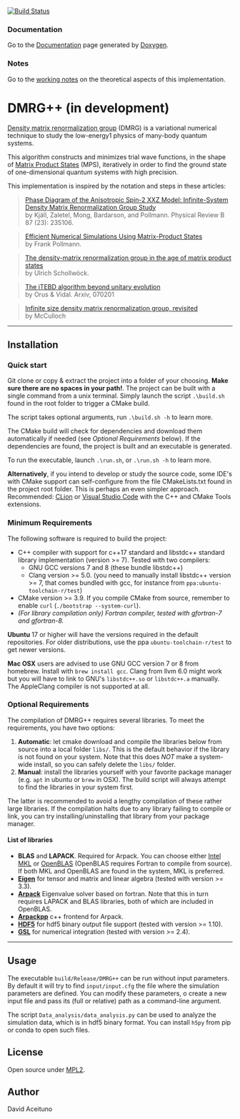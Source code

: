  [![Build Status](https://travis-ci.org/DavidAce/DMRG.svg?branch=master)](https://travis-ci.org/DavidAce/DMRG)
 
 ### Documentation
 Go to the [Documentation](https://davidace.github.io/DMRG/) page generated by [Doxygen](http://www.stack.nl/~dimitri/doxygen/).

 ### Notes
 Go to the [working notes](https://github.com/DavidAce/Notebooks/blob/master/DMRG%2B%2B/DMRG%2B%2B.pdf) on the theoretical aspects of this implementation.

 # DMRG++ (in development)
  [Density matrix renormalization group](https://en.wikipedia.org/wiki/Density_matrix_renormalization_group) (DMRG) is a variational numerical technique to study the low-energy1 physics of many-body quantum systems.

  This algorithm constructs and minimizes trial wave functions, in the shape of [Matrix Product States](https://en.wikipedia.org/wiki/Matrix_product_state) (MPS), iteratively in order to find the ground state of one-dimensional quantum systems with high precision.

  This implementation is inspired by the notation and steps in these articles:

  > [Phase Diagram of the Anisotropic Spin-2 XXZ Model: Infinite-System Density Matrix Renormalization Group Study](https://arxiv.org/abs/1212.6255)<br>
  > by Kjäll, Zaletel, Mong, Bardarson, and Pollmann. Physical Review B 87 (23): 235106. <br>

  > [Efficient Numerical Simulations Using Matrix-Product States](http://quantumtensor.pks.mpg.de/wp-content/uploads/2016/06/notes_1.pdf)<br>
  > by Frank Pollmann. <br>

  > [The density-matrix renormalization group in the age of matrix product states](https://arxiv.org/abs/1008.3477)<br>
  > by Ulrich Schollwöck. <br>
  
  > [The iTEBD algorithm beyond unitary evolution](https://doi.org/10.1103/PhysRevB.78.155117)<br>
  > by Orus & Vidal. Arxiv, 070201 <br>

  > [Infinite size density matrix renormalization group, revisited](http://arxiv.org/abs/0804.2509)<br>
  > by McCulloch <br>





---
## Installation
### Quick start
Git clone or copy & extract the project into a folder of your choosing.
**Make sure there are no spaces in your path!**.
The project can be built with a single command from a unix terminal. 
Simply launch the script `.\build.sh` found in the root folder to trigger a CMake build.

The script takes optional arguments, run `.\build.sh -h` to learn more.

The CMake build will check for dependencies and download them automatically if needed (see *Optional Requirements* below).
If the dependencies are found, the project is built and an executable is generated.

To run the executable, launch `.\run.sh`, or  `.\run.sh -h` to learn more. 



**Alternatively**, if you intend to develop or study the source code, some IDE's with CMake support can self-configure from the file CMakeLists.txt found in the project root folder. This
is perhaps an even simpler approach. Recommended: [CLion](https://www.jetbrains.com/clion/download) or [Visual Studio Code](https://code.visualstudio.com/) with the C++ and CMake Tools extensions.


### Minimum Requirements
The following software is required to build the project:
 - C++ compiler with support for c++17 standard and libstdc++ standard library implementation  (version >= 7). Tested with two compilers:
    - GNU GCC versions 7 and 8 (these bundle libstdc++)
    - Clang version >= 5.0. (you need to manually install libstdc++ version >= 7, that comes bundled with gcc, for instance from `ppa:ubuntu-toolchain-r/test`)
 - CMake version >= 3.9. If you compile CMake from source, remember to enable `curl` (`./bootstrap --system-curl`). 
 - *(For library compilation only) Fortran compiler, tested with gfortran-7 and gfortran-8.*
 
**Ubuntu** 17 or higher will have the versions required in the default repositories. For older distributions, use the ppa `ubuntu-toolchain-r/test` to get newer versions.

**Mac OSX** users are advised to use GNU GCC version 7 or 8 from homebrew. Install with `brew install gcc`. Clang from llvm 6.0 might work but you will have to link to GNU's `libstdc++.so` or `libstdc++.a` manually. The AppleClang compiler is not supported at all. 


### Optional Requirements
The compilation of DMRG++ requires several libraries. To meet the requirements, you have two options:

  1. **Automatic**: let cmake download and compile the libraries below from source into a local folder `libs/`. This is the default behavior if the library is not found on your system. Note that this does *NOT* make a system-wide install, so you can safely delete the `libs/` folder.
  2. **Manual**: install the libraries yourself with your favorite package manager (e.g. `apt` in ubuntu or `brew` in OSX). The build script will always attempt to find the libraries in your system first.
 
 The latter is recommended to avoid a lengthy compilation of these rather large libraries. If the compilation halts due to any library failing to compile or link, you can try installing/uninstalling that library from your package manager.
 
 #### List of libraries
 
 - **BLAS** and **LAPACK**. Required for Arpack. You can choose either [Intel MKL](https://software.intel.com/en-us/mkl) or [OpenBLAS](https://github.com/xianyi/OpenBLAS) (OpenBLAS requires Fortran to compile from source). If both MKL and OpenBLAS are found in the system, MKL is preferred.
 - [**Eigen**](http://eigen.tuxfamily.org) for tensor and matrix and linear algebra (tested with version >= 3.3).
 - [**Arpack**](https://github.com/opencollab/arpack-ng) Eigenvalue solver based on fortran. Note that this in turn requires LAPACK and BLAS libraries, both of which are included in OpenBLAS.
 - [**Arpackpp**](https://github.com/m-reuter/arpackpp) c++ frontend for Arpack.
 - [**HDF5**](https://support.hdfgroup.org/HDF5/) for hdf5 binary output file support (tested with version >= 1.10).
 - [**GSL**](https://www.gnu.org/software/gsl/) for numerical integration (tested with version >= 2.4).

---

 
## Usage

The executable `build/Release/DMRG++` can be run without input parameters. By default it will try to find `input/input.cfg` the file
where the simulation parameters are defined. You can modify these parameters, o create a new input file and pass its (full or relative) path as a command-line argument.

The script `Data_analysis/data_analysis.py` can be used to analyze the simulation data, which is in hdf5 binary format. You can install
`h5py` from pip or conda to open such files.

## License
Open source under [MPL2](https://www.mozilla.org/MPL/2.0/).

## Author
David Aceituno